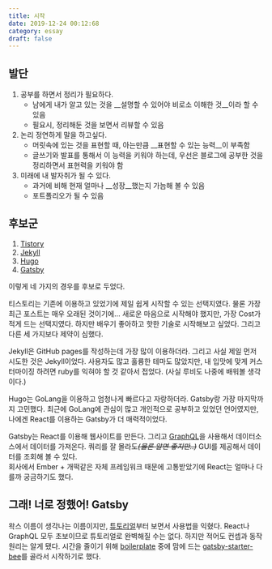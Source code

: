 ```yaml
---
title: 시작
date: 2019-12-24 00:12:68
category: essay
draft: false
---
```


## 발단
1. 공부를 하면서 정리가 필요하다.
   - 남에게 내가 알고 있는 것을 __설명할 수 있어야 비로소 이해한 것__이라 할 수 있음
   - 필요시, 정리해둔 것을 보면서 리뷰할 수 있음
2. 논리 정연하게 말을 하고싶다.
   - 머릿속에 있는 것을 표현할 때, 아는만큼 __표현할 수 있는 능력__이 부족함
   - 글쓰기와 발표를 통해서 이 능력을 키워야 하는데, 우선은 블로그에 공부한 것을 정리하면서 표현력을 키워야 함
3. 미래에 내 발자취가 될 수 있다.
   - 과거에 비해 현재 얼마나 __성장__했는지 가늠해 볼 수 있음
   - 포트폴리오가 될 수 있음

## 후보군
1. [Tistory](https://www.tistory.com/)
2. [Jekyll](https://jekyllrb-ko.github.io/)
3. [Hugo](https://gohugo.io/)
4. [Gatsby](https://www.gatsbyjs.org/)

이렇게 네 가지의 경우를 후보로 두었다. 

티스토리는 기존에 이용하고 있었기에 제일 쉽게 시작할 수 있는 선택지였다. 물론 가장 최근 포스트는 매우 오래된 것이기에... 새로운 마음으로 시작해야 했지만, 가장 Cost가 적게 드는 선택지였다. 하지만 배우기 좋아하고 핫한 기술로 시작해보고 싶었다. 그리고 다른 세 가지보다 제약이 심했다.

Jekyll은 GitHub pages를 작성하는데 가장 많이 이용하더라. 그리고 사실 제일 먼저 시도한 것은 Jekyll이었다. 사용자도 많고 훌륭한 테마도 많았지만, 내 입맛에 맞게 커스터마이징 하려면 ruby를 익혀야 할 것 같아서 접었다. (사실 루비도 나중에 배워볼 생각이다.)

Hugo는 GoLang을 이용하고 엄청나게 빠르다고 자랑하더라. Gatsby랑 가장 마지막까지 고민했다. 최근에 GoLang에 관심이 많고 개인적으로 공부하고 있었던 언어였지만, 나에겐 React를 이용하는 Gatsby가 더 매력적이었다.

Gatsby는 React를 이용해 웹사이트를 만든다. 그리고 [GraphQL](https://graphql.org/)을 사용해서 데이터소스에서 데이터를 가져온다. 쿼리를 잘 몰라도~~_(물론 알면 좋지만..)_~~ GUI를 제공해서 데이터를 조회해 볼 수 있다.  
회사에서 Ember + 개떡같은 자체 프레임워크 때문에 고통받았기에 React는 얼마나 다를까 궁금하기도 했다.

## 그래! 너로 정했어! Gatsby
왁스 이름이 생각나는 이름이지만, [튜토리얼](https://www.gatsbyjs.org/tutorial/)부터 보면서 사용법을 익혔다. React나 GraphQL 모두 초보이므로 튜토리얼로 완벽해질 수는 없다. 하지만 적어도 컨셉과 동작 원리는 알게 됐다. 시간을 줄이기 위해 [boilerplate](https://www.gatsbyjs.org/starters) 중에 맘에 드는 [gatsby-starter-bee](https://github.com/JaeYeopHan/gatsby-starter-bee)를 골라서 시작하기로 했다.